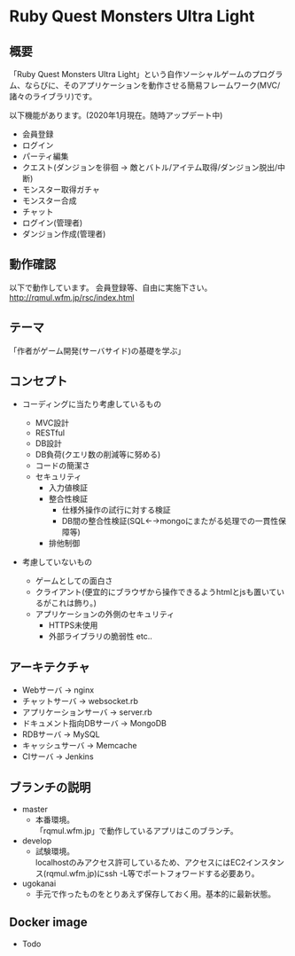 # Ruby Quest Monsters Ultra Light

## 概要
「Ruby Quest Monsters Ultra Light」という自作ソーシャルゲームのプログラム、ならびに、そのアプリケーションを動作させる簡易フレームワーク(MVC/諸々のライブラリ)です。

以下機能があります。(2020年1月現在。随時アップデート中)
- 会員登録
- ログイン
- パーティ編集
- クエスト(ダンジョンを徘徊 → 敵とバトル/アイテム取得/ダンジョン脱出/中断)
- モンスター取得ガチャ
- モンスター合成
- チャット
- ログイン(管理者)
- ダンジョン作成(管理者)

## 動作確認
以下で動作しています。
会員登録等、自由に実施下さい。  
http://rqmul.wfm.jp/rsc/index.html


## テーマ
「作者がゲーム開発(サーバサイド)の基礎を学ぶ」


## コンセプト
- コーディングに当たり考慮しているもの
    - MVC設計
    - RESTful
    - DB設計
    - DB負荷(クエリ数の削減等に努める)
    - コードの簡潔さ
    - セキュリティ
        - 入力値検証
        - 整合性検証
            - 仕様外操作の試行に対する検証
            - DB間の整合性検証(SQL←→mongoにまたがる処理での一貫性保障等)
        - 排他制御

- 考慮していないもの
    - ゲームとしての面白さ
    - クライアント(便宜的にブラウザから操作できるようhtmlとjsも置いているがこれは飾り。)
    - アプリケーションの外側のセキュリティ
        - HTTPS未使用
        - 外部ライブラリの脆弱性 etc..


## アーキテクチャ
- Webサーバ → nginx
- チャットサーバ → websocket.rb
- アプリケーションサーバ → server.rb
- ドキュメント指向DBサーバ → MongoDB
- RDBサーバ → MySQL
- キャッシュサーバ → Memcache
- CIサーバ → Jenkins


## ブランチの説明
- master
    - 本番環境。  
      「rqmul.wfm.jp」で動作しているアプリはこのブランチ。
- develop
    - 試験環境。  
      localhostのみアクセス許可しているため、アクセスにはEC2インスタンス(rqmul.wfm.jp)にssh -L等でポートフォワードする必要あり。
- ugokanai
    - 手元で作ったものをとりあえず保存しておく用。基本的に最新状態。


## Docker image
- Todo
